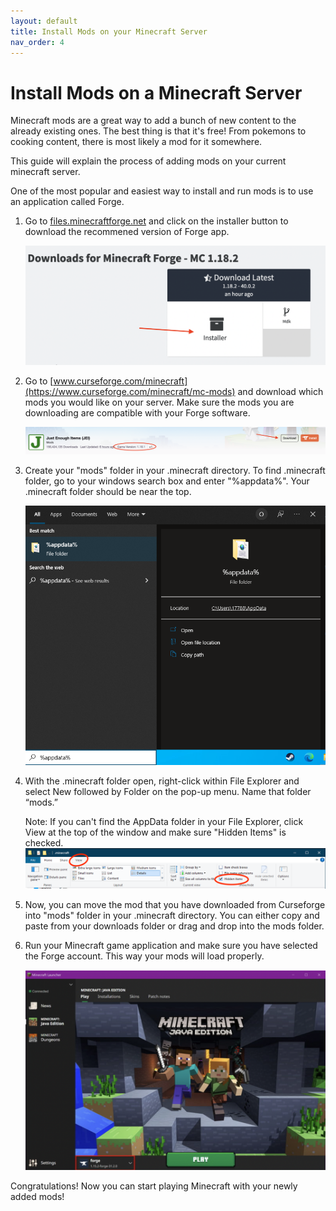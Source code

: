 ```yaml
---
layout: default
title: Install Mods on your Minecraft Server
nav_order: 4
---
```


# Install Mods on a Minecraft Server

Minecraft mods are a great way to add a bunch of new content to the already existing ones. The best thing is that it's free! From pokemons to cooking content, there is most likely a mod for it somewhere.

This guide will explain the process of adding mods on your current minecraft server.


One of the most popular and easiest way to install and run mods is to use an application called Forge.

1. Go to [files.minecraftforge.net](https://files.minecraftforge.net/net/minecraftforge/forge/) and click on the installer button to download the recommened version of Forge app.

    ![Minecraft Task](../assets/images/mods/download_forge.png)


2. Go to [www.curseforge.com/minecraft](https://www.curseforge.com/minecraft/mc-mods) and download which mods you would like on your server. Make sure the mods you are downloading are compatible with your Forge software.
    
    ![Minecraft Task](../assets/images/mods/Curseforge_download_mod.png)


3. Create your "mods" folder in your .minecraft directory. To find .minecraft folder, go to your windows search box and enter "%appdata%". Your .minecraft folder should be near the top.

    ![Minecraft Task](../assets/images/mods/appdata_search.png)


4. With the .minecraft folder open, right-click within File Explorer and select New followed by Folder on the pop-up menu. Name that folder “mods.”

    Note: If you can't find the AppData folder in your File Explorer, click View at the top of the window and make sure "Hidden Items" is checked.
    ![Minecraft Task](../assets/images/mods/hidden_items.png)

5. Now, you can move the mod that you have downloaded from Curseforge into "mods" folder in your .minecraft directory. You can either copy and paste from your downloads folder or drag and drop into the mods folder.


6. Run your Minecraft game application and make sure you have selected the Forge account. This way your mods will load properly.

    ![Minecraft Task](../assets/images/mods/select_forge_account.png)


Congratulations! Now you can start playing Minecraft with your newly added mods!
